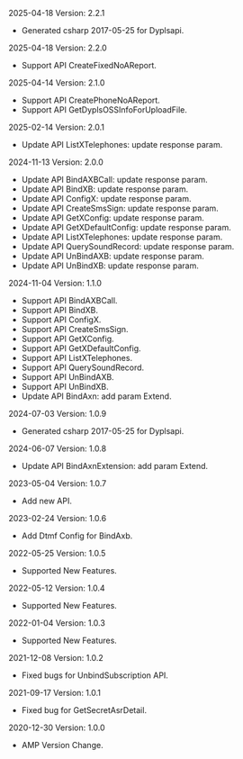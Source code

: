 2025-04-18 Version: 2.2.1
- Generated csharp 2017-05-25 for Dyplsapi.

2025-04-18 Version: 2.2.0
- Support API CreateFixedNoAReport.


2025-04-14 Version: 2.1.0
- Support API CreatePhoneNoAReport.
- Support API GetDyplsOSSInfoForUploadFile.


2025-02-14 Version: 2.0.1
- Update API ListXTelephones: update response param.


2024-11-13 Version: 2.0.0
- Update API BindAXBCall: update response param.
- Update API BindXB: update response param.
- Update API ConfigX: update response param.
- Update API CreateSmsSign: update response param.
- Update API GetXConfig: update response param.
- Update API GetXDefaultConfig: update response param.
- Update API ListXTelephones: update response param.
- Update API QuerySoundRecord: update response param.
- Update API UnBindAXB: update response param.
- Update API UnBindXB: update response param.


2024-11-04 Version: 1.1.0
- Support API BindAXBCall.
- Support API BindXB.
- Support API ConfigX.
- Support API CreateSmsSign.
- Support API GetXConfig.
- Support API GetXDefaultConfig.
- Support API ListXTelephones.
- Support API QuerySoundRecord.
- Support API UnBindAXB.
- Support API UnBindXB.
- Update API BindAxn: add param Extend.


2024-07-03 Version: 1.0.9
- Generated csharp 2017-05-25 for Dyplsapi.

2024-06-07 Version: 1.0.8
- Update API BindAxnExtension: add param Extend.


2023-05-04 Version: 1.0.7
- Add new API.

2023-02-24 Version: 1.0.6
- Add Dtmf Config for BindAxb.

2022-05-25 Version: 1.0.5
- Supported New Features.

2022-05-12 Version: 1.0.4
- Supported New Features.

2022-01-04 Version: 1.0.3
- Supported New Features.

2021-12-08 Version: 1.0.2
- Fixed bugs for UnbindSubscription API.

2021-09-17 Version: 1.0.1
- Fixed bug for GetSecretAsrDetail.

2020-12-30 Version: 1.0.0
- AMP Version Change.

